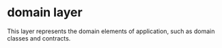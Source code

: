 # domain layer

This layer represents the domain elements of application, such as domain classes and contracts.  